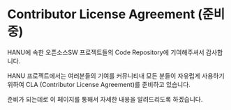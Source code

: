 # Contributor License Agreement (준비 중) 

HANU에 속한 오픈소스SW 프로젝트들의 Code Repository에 기여해주셔서 감사합니다. 

HANU 프로젝트에서는 여러분들의 기여를 커뮤니티내 모든 분들이 자유럽게 사용하기 위하여 CLA (Contributor License Agreement)를 준비하고 있습니다. 

준비가 되는데로 이 페이지를 통해서 자세한 내용을 알려드리도록 하겠습니다. 
